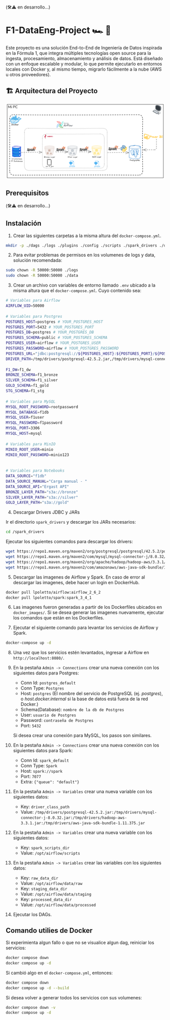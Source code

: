 (🛠️⚠️ en desarrollo...)
# F1-DataEng-Project 🏎️ 🏁

Este proyecto es una solución End-to-End de Ingeniería de Datos inspirada en la Fórmula 1, que integra múltiples tecnologías open source para la ingesta, procesamiento, almacenamiento y análisis de datos. Está diseñado con un enfoque escalable y modular, lo que permite ejecutarlo en entornos locales con Docker y, al mismo tiempo, migrarlo fácilmente a la nube (AWS u otros proveedores).

## 🏗️ Arquitectura del Proyecto

![arquitectura-img](arquitectura.png)

## Prerequisitos
(🛠️⚠️ en desarrollo...)

## Instalación
1. Crear las siguientes carpetas a la misma altura del `docker-compose.yml`.

```bash
mkdir -p ./dags ./logs ./plugins ./config ./scripts ./spark_drivers ./data/{raw,staging,processed} ./database
```

2. Para evitar problemas de permisos en los volumenes de logs y data, solución recomendada:
```bash 
sudo chown -R 50000:50000 ./logs
sudo chown -R 50000:50000 ./data
```

3. Crear un archivo con variables de entorno llamado `.env` ubicado a la misma altura que el `docker-compose.yml`. Cuyo contenido sea:

```bash
# Variables para Airflow
AIRFLOW_UID=50000

# Variables para Postgres
POSTGRES_HOST=postgres # YOUR_POSTGRES_HOST
POSTGRES_PORT=5432 # YOUR_POSTGRES_PORT
POSTGRES_DB=postgres # YOUR_POSTGRES_DB
POSTGRES_SCHEMA=public # YOUR_POSTGRES_SCHEMA
POSTGRES_USER=airflow # YOUR_POSTGRES_USER
POSTGRES_PASSWORD=airflow # YOUR_POSTGRES_PASSWORD
POSTGRES_URL="jdbc:postgresql://${POSTGRES_HOST}:${POSTGRES_PORT}/${POSTGRES_DB}?user=${POSTGRES_USER}&password=${POSTGRES_PASSWORD}"
DRIVER_PATH=/tmp/drivers/postgresql-42.5.2.jar,/tmp/drivers/mysql-connector-j-8.0.32.jar,/tmp/drivers/hadoop-aws-3.3.1.jar,/tmp/drivers/aws-java-sdk-bundle-1.11.375.jar

F1_DW=f1_dw
BRONZE_SCHEMA=f1_bronze
SILVER_SCHEMA=f1_silver
GOLD_SCHEMA=f1_gold
STG_SCHEMA=f1_stg

# Variables para MySQL
MYSQL_ROOT_PASSWORD=rootpassword
MYSQL_DATABASE=f1db
MYSQL_USER=f1user
MYSQL_PASSWORD=f1password
MYSQL_PORT=3306
MYSQL_HOST=mysql

# Variables para MinIO
MINIO_ROOT_USER=minio
MINIO_ROOT_PASSWORD=minio123


# Variables para Notebooks
DATA_SOURCE="f1db"
DATA_SOURCE_MANUAL="Carga manual - "
DATA_SOURCE_API="Ergast API"
BRONZE_LAYER_PATH="s3a://bronze"
SILVER_LAYER_PATH="s3a://silver"
GOLD_LAYER_PATH="s3a://gold"
```

4. Descargar Drivers JDBC y JARs

Ir el directorio `spark_drivers` y descargar los JARs necesarios:

```bash
cd /spark_drivers
```

Ejecutar los siguientes comandos para descargar los drivers:

```bash
wget https://repo1.maven.org/maven2/org/postgresql/postgresql/42.5.2/postgresql-42.5.2.jar
wget https://repo1.maven.org/maven2/com/mysql/mysql-connector-j/8.0.32/mysql-connector-j-8.0.32.jar
wget https://repo1.maven.org/maven2/org/apache/hadoop/hadoop-aws/3.3.1/hadoop-aws-3.3.1.jar
wget https://repo1.maven.org/maven2/com/amazonaws/aws-java-sdk-bundle/1.11.375/aws-java-sdk-bundle-1.11.375.jar
```

5. Descargar las imagenes de Airflow y Spark. En caso de error al descargar las imagenes, debe hacer un login en DockerHub.
```bash
docker pull lpoletto/airflow:airflow_2_6_2
docker pull lpoletto/spark:spark_3_4_1
```

6. Las imagenes fueron generadas a partir de los Dockerfiles ubicados en `docker_images/`. Si se desea generar las imagenes nuevamente, ejecutar los comandos que están en los Dockerfiles.

7. Ejecutar el siguiente comando para levantar los servicios de Airflow y Spark.
```bash
docker-compose up -d
```

8. Una vez que los servicios estén levantados, ingresar a Airflow en `http://localhost:8080/`.

9. En la pestaña `Admin -> Connections` crear una nueva conexión con los siguientes datos para Postgres:
    * Conn Id: `postgres_default`
    * Conn Type: `Postgres`
    * Host: `postgres` (El nombre del servicio de PostgreSQL (ej. *postgres*), o *host.docker.internal* si la base de datos está fuera de la red Docker.)
    * Schema(Database): `nombre de la db de Postgres`
    * User: `usuario de Postgres`
    * Password: `contraseña de Postgres`
    * Port: `5432`

    Si desea crear una conexión para MySQL, los pasos son similares.

10. En la pestaña `Admin -> Connections` crear una nueva conexión con los siguientes datos para Spark:
    * Conn Id: `spark_default`
    * Conn Type: `Spark`
    * Host: `spark://spark`
    * Port: `7077`
    * Extra: `{"queue": "default"}`

11. En la pestaña `Admin -> Variables` crear una nueva variable con los siguientes datos:
    * Key: `driver_class_path`
    * Value: `/tmp/drivers/postgresql-42.5.2.jar:/tmp/drivers/mysql-connector-j-8.0.32.jar:/tmp/drivers/hadoop-aws-3.3.1.jar:/tmp/drivers/aws-java-sdk-bundle-1.11.375.jar`

12. En la pestaña `Admin -> Variables` crear una nueva variable con los siguientes datos:
    * Key: `spark_scripts_dir`
    * Value: `/opt/airflow/scripts`

13. En la pestaña `Admin -> Variables` crear las variables con los siguientes datos:
    * Key: `raw_data_dir`
    * Value: `/opt/airflow/data/raw`
    * Key: `staging_data_dir`
    * Value: `/opt/airflow/data/staging`
    * Key: `processed_data_dir`
    * Value: `/opt/airflow/data/processed`

14. Ejecutar los DAGs.

## Comando utilies de Docker
Si experimienta algun fallo o que no se visualice algun dag, reiniciar los servicios:
```bash
docker compose down
docker compose up -d
```

Si cambió algo en el `docker-compose.yml`, entonces:
```bash
docker compose down
docker compose up -d --build
```

Si desea volver a generar todos los servicios con sus volumenes:
```bash
docker compose down -v
docker compose up -d
```